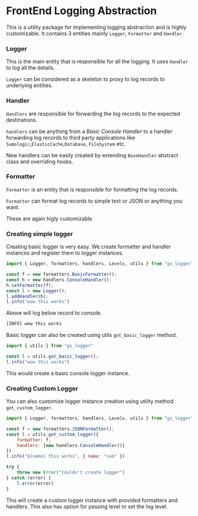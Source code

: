 # FrontEnd Logging Abstraction

This is a utility package for implementing logging abstraction and is highly customizable. It contains 3 entities mainly `Logger`, `Formatter` and `Handler`.

### Logger

This is the main entity that is responsible for all the logging. It uses `Handler` to log all the details.

`Logger` can be considered as a skeleton to proxy to log records to underlying entities.

### Handler

`Handlers` are responsible for forwarding the log records to the expected destinations.

`handlers` can be anything from a *Basic Console Handler* to a handler forwarding log records to third party applications like `Sumologic`,`ElasticCache`,`Database`, `FileSystem` etc.

New handlers can be easily created by extending `BaseHandler` abstract class and overriding hooks.


### Formatter

`Formatter` is an entity that is responsible for formatting the log records. 

`Formatter` can format log records to simple text or JSON or anything you want.

These are again higly customizable.

### Creating simple logger

Creating basic logger is very easy. We create formatter and handler instances and register them to logger instances.

```javascript
import { Logger, formatters, handlers, Levels, utils } from "gs_logger"

const f = new formatters.BasicFormatter();
const h = new handlers.ConsoleHandler();
h.setFormatter(f);
const l = new Logger();
l.addHandler(h);
l.info("wow this works")
```

Above will log below record to console.

```bash
[INFO] wow this works
```

Basic logger can also be created using utils `get_basic_logger` method.

```javascript
import { utils } from "gs_logger"

const l = utils.get_basic_logger();
l.info("wow this works")
```

This would create a basic console logger instance.

### Creating Custom Logger

You can also customize logger instance creation using utility method `get_custom_logger`.

```javascript
import { Logger, formatters, handlers, Levels, utils } from "gs_logger"

const f = new formatters.JSONFormatter();
const l = utils.get_custom_logger({
    formatter: f,
    handlers: [new handlers.ConsoleHandler()]
})
l.info("${name} this works", { name: "sam" })

try {
    throw new Error("Couldn't create logger")
} catch (error) {
    l.error(error)
}
```

This will create a custom logger instance with provided formatters and handlers. This also has option for passing level to set the log level.